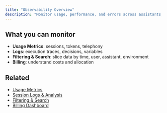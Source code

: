 ```yaml
---
title: "Observability Overview"
description: "Monitor usage, performance, and errors across assistants, flows, and tools."
---
```


## What you can monitor

- **Usage Metrics**: sessions, tokens, telephony
- **Logs**: execution traces, decisions, variables
- **Filtering & Search**: slice data by time, user, assistant, environment
- **Billing**: understand costs and allocation

## Related

- [Usage Metrics](/observability/usage-metrics)
- [Session Logs & Analysis](/observability/logs)
- [Filtering & Search](/observability/filtering)
- [Billing Dashboard](/observability/billing)